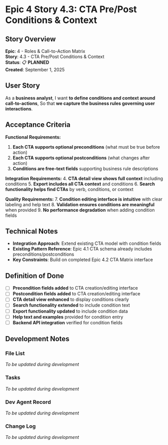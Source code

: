 # Epic 4 Story 4.3: CTA Pre/Post Conditions & Context

## Story Overview

**Epic**: 4 - Roles & Call-to-Action Matrix  
**Story**: 4.3 - CTA Pre/Post Conditions & Context  
**Status**: 📋 **PLANNED**  
**Created**: September 1, 2025

## User Story

As a **business analyst**,
I want **to define conditions and context around call-to-actions**,
So that **we capture the business rules governing user interactions**.

## Acceptance Criteria

**Functional Requirements:**

1. **Each CTA supports optional preconditions** (what must be true before action)
2. **Each CTA supports optional postconditions** (what changes after action)
3. **Conditions are free-text fields** supporting business rule descriptions

**Integration Requirements:**
4. **CTA detail view shows full context** including conditions
5. **Export includes all CTA context** and conditions
6. **Search functionality helps find CTAs** by verb, conditions, or context

**Quality Requirements:**
7. **Condition editing interface is intuitive** with clear labeling and help text
8. **Validation ensures conditions are meaningful** when provided
9. **No performance degradation** when adding condition fields

## Technical Notes

- **Integration Approach**: Extend existing CTA model with condition fields
- **Existing Pattern Reference**: Epic 4.1 CTA schema already includes preconditions/postconditions
- **Key Constraints**: Build on completed Epic 4.2 CTA Matrix interface

## Definition of Done

- [ ] **Precondition fields added** to CTA creation/editing interface
- [ ] **Postcondition fields added** to CTA creation/editing interface
- [ ] **CTA detail view enhanced** to display conditions clearly
- [ ] **Search functionality extended** to include condition text
- [ ] **Export functionality updated** to include condition data
- [ ] **Help text and examples** provided for condition entry
- [ ] **Backend API integration** verified for condition fields

## Development Notes

### File List
*To be updated during development*

### Tasks
*To be updated during development*

### Dev Agent Record
*To be updated during development*

### Change Log
*To be updated during development*
